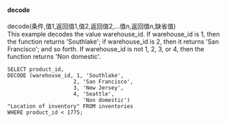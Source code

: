 #### decode
decode(条件,值1,返回值1,值2,返回值2,...值n,返回值n,缺省值)  
This example decodes the value warehouse_id. If warehouse_id is 1, then the function returns 'Southlake'; if warehouse_id is 2, then it returns 'San Francisco'; and so forth. If warehouse_id is not 1, 2, 3, or 4, then the function returns 'Non domestic'.
```
SELECT product_id,
DECODE (warehouse_id, 1, 'Southlake', 
                     2, 'San Francisco', 
                     3, 'New Jersey', 
                     4, 'Seattle',
                        'Non domestic') 
"Location of inventory" FROM inventories
WHERE product_id < 1775;
```

